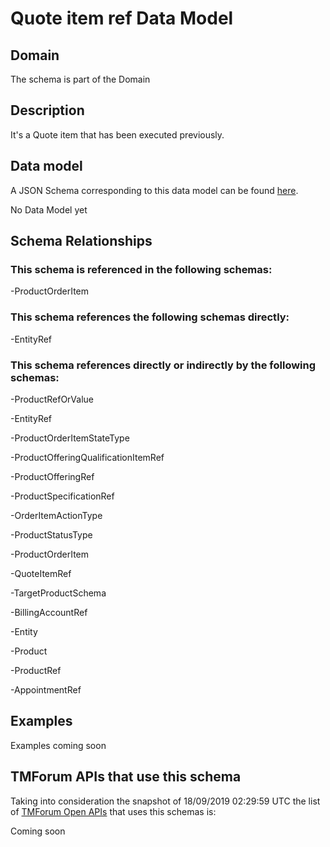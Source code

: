 # Quote item ref Data Model

## Domain

The  schema is part of the  Domain

## Description

It&#x27;s a Quote item that has been executed previously.

## Data model

A JSON Schema corresponding to this data model can be found
[here](https://github.com/tmforum-rand/schemas/blob/master/Customer/QuoteItemRef.schema.json).

No Data Model yet

## Schema Relationships

### This schema is referenced in the following schemas:

-ProductOrderItem

### This schema references the following schemas directly:

-EntityRef

### This schema references directly or indirectly by the following schemas:

-ProductRefOrValue

-EntityRef

-ProductOrderItemStateType

-ProductOfferingQualificationItemRef

-ProductOfferingRef

-ProductSpecificationRef

-OrderItemActionType

-ProductStatusType

-ProductOrderItem

-QuoteItemRef

-TargetProductSchema

-BillingAccountRef

-Entity

-Product

-ProductRef

-AppointmentRef



## Examples

Examples coming soon

## TMForum APIs that use this schema

Taking into consideration the snapshot of 18/09/2019 02:29:59 UTC the list of [TMForum Open APIs](https://www.tmforum.org/open-apis/) that uses this schemas is:

Coming soon